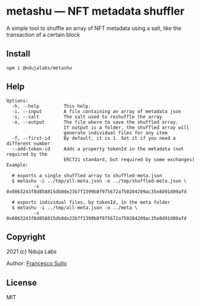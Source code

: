 # metashu — NFT metadata shuffler
A simple tool to shuffle an array of NFT metadata using a salt, like the transaction of a certain block

## Install

```
npm i @ndujalabs/metashu
```

## Help
``` 
Options:
  -h, --help         This help.
  -i, --input        A file containing an array of metadata json
  -s, --salt         The salt used to reshuffle the array
  -o, --output       The file where to save the shuffled array.
                     If output is a folder, the shuffled array will
                     generate individual files for any item  
  -f, --first-id     By default, it is 1. Set it if you need a different number
  --add-token-id     Adds a property tokenId in the metadata (not required by the
                     ERC721 standard, but required by some exchanges)                       
Example:
  
  # exports a single shuffled array to shuffled-meta.json
  $ metashu -i ../tmp/all-meta.json -o ../tmp/shuffled-meta.json \
          -s 0x0863243f8d858815db8de23b7f1399b8f975672a750284209ac35e8d91d89afd

  # exports individual files, by tokenId, in the meta folder
  $ metashu -i ../tmp/all-meta.json -o ../meta \
          -s 0x0863243f8d858815db8de23b7f1399b8f975672a750284209ac35e8d91d89afd
```

## Copyright

2021 (c) Nduja Labs

Author: [Francesco Sullo](https://francesco.sullo.co)

## License

MIT
~~~~
